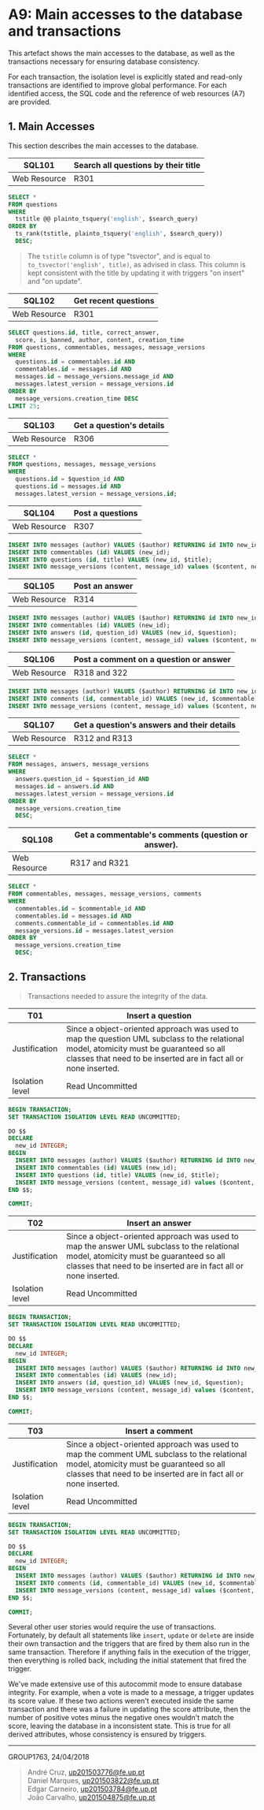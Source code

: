# A9: Main accesses to the database and transactions
This artefact shows the main accesses to the database, as well as the transactions necessary for ensuring database consistency.

For each transaction, the isolation level is explicitly stated and read-only transactions are identified to improve global performance. For each identified access, the SQL code and the reference of web resources (A7) are provided.

## 1. Main Accesses
This section describes the main accesses to the database.

| SQL101 | Search all questions by their title |
| ------------- | ------------------------------------------- |
| Web Resource  | R301 |
```sql
SELECT *
FROM questions
WHERE
  tstitle @@ plainto_tsquery('english', $search_query)
ORDER BY
  ts_rank(tstitle, plainto_tsquery('english', $search_query))
  DESC;
```
> The ```tstitle``` column is of type "tsvector", and is equal to ```to_tsvector('english', title)```, as advised in class.
This column is kept consistent with the title by updating it with triggers "on insert" and "on update".


| SQL102 | Get recent questions |
| ------------- | ------------------------------------------- |
| Web Resource | R301 |
```sql
SELECT questions.id, title, correct_answer,
  score, is_banned, author, content, creation_time
FROM questions, commentables, messages, message_versions
WHERE
  questions.id = commentables.id AND
  commentables.id = messages.id AND
  messages.id = message_versions.message_id AND
  messages.latest_version = message_versions.id
ORDER BY
  message_versions.creation_time DESC
LIMIT 25;
```

| SQL103 | Get a question's details |
| ------------- | ------------------------------------------- |
| Web Resource  | R306 |
```sql
SELECT *
FROM questions, messages, message_versions
WHERE
  questions.id = $question_id AND
  questions.id = messages.id AND
  messages.latest_version = message_versions.id;
```

| SQL104 | Post a questions |
| ------------- | ------------------------------------------- |
| Web Resource  | R307 |
```sql
INSERT INTO messages (author) VALUES ($author) RETURNING id INTO new_id;
INSERT INTO commentables (id) VALUES (new_id);
INSERT INTO questions (id, title) VALUES (new_id, $title);
INSERT INTO message_versions (content, message_id) values ($content, new_id);
```

| SQL105 | Post an answer |
| ------------- | ------------------------------------------- |
| Web Resource  | R314 |
```sql
INSERT INTO messages (author) VALUES ($author) RETURNING id INTO new_id;
INSERT INTO commentables (id) VALUES (new_id);
INSERT INTO answers (id, question_id) VALUES (new_id, $question);
INSERT INTO message_versions (content, message_id) values ($content, new_id);
```

| SQL106 | Post a comment on a question or answer |
| ------------- | ------------------------------------------- |
| Web Resource  | R318 and 322 |
```sql
INSERT INTO messages (author) VALUES ($author) RETURNING id INTO new_id;
INSERT INTO comments (id, commentable_id) VALUES (new_id, $commentable);
INSERT INTO message_versions (content, message_id) values ($content, new_id);
```

| SQL107 | Get a question's answers and their details |
| ------------- | ------------------------------------------- |
| Web Resource  | R312 and R313 |
```sql
SELECT *
FROM messages, answers, message_versions
WHERE
  answers.question_id = $question_id AND
  messages.id = answers.id AND
  messages.latest_version = message_versions.id
ORDER BY
  message_versions.creation_time
  DESC;
```

| SQL108 | Get a commentable's comments (question or answer). |
| ------------- | ------------------------------------------- |
| Web Resource  | R317 and R321 |
```sql
SELECT *
FROM commentables, messages, message_versions, comments
WHERE
  commentables.id = $commentable_id AND
  commentables.id = messages.id AND
  comments.commentable_id = commentables.id AND
  message_versions.id = messages.latest_version
ORDER BY
  message_versions.creation_time
  DESC;
```


## 2. Transactions

> Transactions needed to assure the integrity of the data.

| T01 | Insert a question |
| --------------- | ----------------------------------- |
| Justification   | Since a object-oriented approach was used to map the question UML subclass to the relational model, atomicity must be guaranteed so all classes that need to be inserted are in fact all or none inserted. |
| Isolation level | Read Uncommitted |
```sql
BEGIN TRANSACTION;
SET TRANSACTION ISOLATION LEVEL READ UNCOMMITTED;

DO $$
DECLARE
  new_id INTEGER;
BEGIN
  INSERT INTO messages (author) VALUES ($author) RETURNING id INTO new_id;
  INSERT INTO commentables (id) VALUES (new_id);
  INSERT INTO questions (id, title) VALUES (new_id, $title);
  INSERT INTO message_versions (content, message_id) values ($content, new_id);
END $$;

COMMIT;
```

| T02 | Insert an answer |
| --------------- | ----------------------------------- |
| Justification   | Since a object-oriented approach was used to map the answer UML subclass to the relational model, atomicity must be guaranteed so all classes that need to be inserted are in fact all or none inserted. |
| Isolation level | Read Uncommitted |
```sql
BEGIN TRANSACTION;
SET TRANSACTION ISOLATION LEVEL READ UNCOMMITTED;

DO $$
DECLARE
  new_id INTEGER;
BEGIN
  INSERT INTO messages (author) VALUES ($author) RETURNING id INTO new_id;
  INSERT INTO commentables (id) VALUES (new_id);
  INSERT INTO answers (id, question_id) VALUES (new_id, $question);
  INSERT INTO message_versions (content, message_id) values ($content, new_id);
END $$;

COMMIT;
```

| T03 | Insert a comment |
| --------------- | ----------------------------------- |
| Justification   | Since a object-oriented approach was used to map the comment UML subclass to the relational model, atomicity must be guaranteed so all classes that need to be inserted are in fact all or none inserted. |
| Isolation level | Read Uncommitted |
```sql
BEGIN TRANSACTION;
SET TRANSACTION ISOLATION LEVEL READ UNCOMMITTED;

DO $$
DECLARE
  new_id INTEGER;
BEGIN
  INSERT INTO messages (author) VALUES ($author) RETURNING id INTO new_id;
  INSERT INTO comments (id, commentable_id) VALUES (new_id, $commentable);
  INSERT INTO message_versions (content, message_id) values ($content, new_id);
END $$;

COMMIT;
```

Several other user stories would require the use of transactions. Fortunately, by default all statements like ```insert```, ```update``` or ```delete``` are inside their own transaction and the triggers that are fired by them also run in the same transaction. Therefore if anything fails in the execution of the trigger, then everything is rolled back, including the initial statement that fired the trigger.

We've made extensive use of this autocommit mode to ensure database integrity. For example, when a vote is made to a message, a trigger updates its score value. If these two actions weren't executed inside the same transaction and there was a failure in updating the score attribute, then the number of positive votes minus the negative ones wouldn't match the score, leaving the database in a inconsistent state.
This is true for all derived attributes, whose consistency is ensured by triggers.

***

GROUP1763, 24/04/2018

> André Cruz, up201503776@fe.up.pt  
> Daniel Marques, up201503822@fe.up.pt  
> Edgar Carneiro, up201503784@fe.up.pt  
> João Carvalho, up201504875@fe.up.pt  
